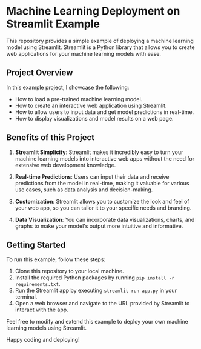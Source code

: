 # Machine Learning Deployment on Streamlit Example

This repository provides a simple example of deploying a machine learning model using Streamlit. Streamlit is a Python library that allows you to create web applications for your machine learning models with ease.

## Project Overview

In this example project, I showcase the following:

- How to load a pre-trained machine learning model.
- How to create an interactive web application using Streamlit.
- How to allow users to input data and get model predictions in real-time.
- How to display visualizations and model results on a web page.

## Benefits of this Project

1. **Streamlit Simplicity**: Streamlit makes it incredibly easy to turn your machine learning models into interactive web apps without the need for extensive web development knowledge.

2. **Real-time Predictions**: Users can input their data and receive predictions from the model in real-time, making it valuable for various use cases, such as data analysis and decision-making.

3. **Customization**: Streamlit allows you to customize the look and feel of your web app, so you can tailor it to your specific needs and branding.

4. **Data Visualization**: You can incorporate data visualizations, charts, and graphs to make your model's output more intuitive and informative.

## Getting Started

To run this example, follow these steps:

1. Clone this repository to your local machine.
2. Install the required Python packages by running `pip install -r requirements.txt`.
3. Run the Streamlit app by executing `streamlit run app.py` in your terminal.
4. Open a web browser and navigate to the URL provided by Streamlit to interact with the app.

Feel free to modify and extend this example to deploy your own machine learning models using Streamlit.

Happy coding and deploying!
